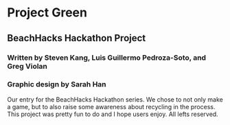 # Project Green

## BeachHacks Hackathon Project

### Written by Steven Kang, Luis Guillermo Pedroza-Soto, and Greg Violan
### Graphic design by Sarah Han

Our entry for the BeachHacks Hackathon series. We chose to not only make a game, but to also
raise some awareness about recycling in the process. This project was pretty fun to do and I hope
users enjoy. All lefts reserved.